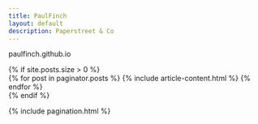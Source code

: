 ```yaml
---
title: PaulFinch
layout: default
description: Paperstreet & Co
---
```

paulfinch.github.io

<div class="container">
	{% if site.posts.size > 0 %}
	<div class="row">
		{% for post in paginator.posts %}
			{% include article-content.html %}
		{% endfor %}
	</div>
	{% endif %}
</div>

{% include pagination.html %}
